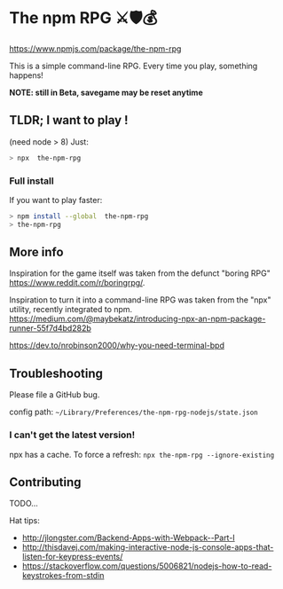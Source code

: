 The npm RPG ⚔🛡💰
===========

https://www.npmjs.com/package/the-npm-rpg

This is a simple command-line RPG. Every time you play, something happens!

**NOTE: still in Beta, savegame may be reset anytime**


## TLDR; I want to play !

(need node > 8) Just:
```bash
> npx  the-npm-rpg
```

### Full install
If you want to play faster:
```bash
> npm install --global  the-npm-rpg
> the-npm-rpg
```


## More info
Inspiration for the game itself was taken from the defunct "boring RPG" https://www.reddit.com/r/boringrpg/.

Inspiration to turn it into a command-line RPG was taken from the "npx" utility, recently integrated to npm. https://medium.com/@maybekatz/introducing-npx-an-npm-package-runner-55f7d4bd282b

https://dev.to/nrobinson2000/why-you-need-terminal-bpd


## Troubleshooting
Please file a GitHub bug.

config path: `~/Library/Preferences/the-npm-rpg-nodejs/state.json`


### I can't get the latest version!
npx has a cache. To force a refresh:
`npx the-npm-rpg --ignore-existing`



## Contributing
TODO...

Hat tips:
* http://jlongster.com/Backend-Apps-with-Webpack--Part-I
* http://thisdavej.com/making-interactive-node-js-console-apps-that-listen-for-keypress-events/
* https://stackoverflow.com/questions/5006821/nodejs-how-to-read-keystrokes-from-stdin
